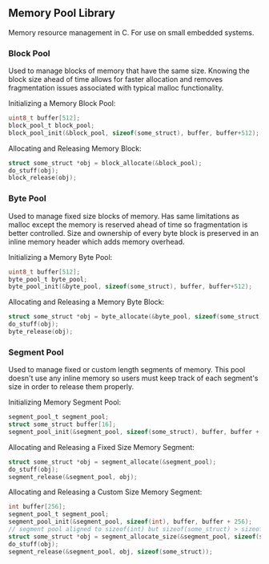 ## Memory Pool Library
Memory resource management in C. For use on small embedded systems.

### Block Pool
Used to manage blocks of memory that have the same size. Knowing the 
block size ahead of time allows for faster allocation and removes 
fragmentation issues associated with typical malloc functionality.

Initializing a Memory Block Pool:
```c
uint8_t buffer[512];
block_pool_t block_pool;
block_pool_init(&block_pool, sizeof(some_struct), buffer, buffer+512);
```

Allocating and Releasing Memory Block:
```c
struct some_struct *obj = block_allocate(&block_pool);
do_stuff(obj);
block_release(obj);
```

### Byte Pool
Used to manage fixed size blocks of memory. Has same limitations 
as malloc except the memory is reserved ahead of time so fragmentation
is better controlled. Size and ownership of every byte block is 
preserved in an inline memory header which adds memory overhead.

Initializing a Memory Byte Pool:
```c
uint8_t buffer[512];
byte_pool_t byte_pool;
byte_pool_init(&byte_pool, sizeof(some_struct), buffer, buffer+512);
```

Allocating and Releasing a Memory Byte Block:
```c
struct some_struct *obj = byte_allocate(&byte_pool, sizeof(some_struct));
do_stuff(obj);
byte_release(obj);
```

### Segment Pool
Used to manage fixed or custom length segments of memory. This pool
doesn't use any inline memory so users must keep track of each 
segment's size in order to release them properly.

Initializing Memory Segment Pool:
```c
segment_pool_t segment_pool;
struct some_struct buffer[16];
segment_pool_init(&segment_pool, sizeof(some_struct), buffer, buffer + 16);
```
Allocating and Releasing a Fixed Size Memory Segment:
```c
struct some_struct *obj = segment_allocate(&segment_pool);
do_stuff(obj);
segment_release(&segment_pool, obj);
```
Allocating and Releasing a Custom Size Memory Segment:
```c
int buffer[256];
segment_pool_t segment_pool;
segment_pool_init(&segment_pool, sizeof(int), buffer, buffer + 256);
// segment pool aligned to sizeof(int) but sizeof(some_struct) > sizeof(int)
struct some_struct *obj = segment_allocate_size(&segment_pool, sizeof(some_struct));
do_stuff(obj);
segment_release(&segment_pool, obj, sizeof(some_struct));
```
